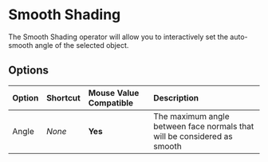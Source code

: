 # Smooth Shading

The Smooth Shading operator will allow you to interactively set the auto-smooth angle of the selected object.

## Options

| Option | Shortcut | Mouse Value Compatible | Description |
| :--- | :--- | :--- | :--- |
| Angle | _None_ | **Yes** | The maximum angle between face normals that will be considered as smooth |